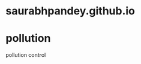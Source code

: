 # saurabhpandey.github.io
<!DOCTYPE html>
<html>
<head>
<title> Saurabh </title>
</head>
<body>

<h1>pollution</h1>
<p> pollution control </p>

</body>
</html>
